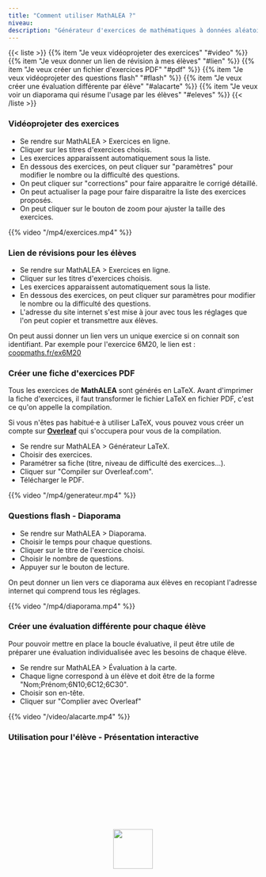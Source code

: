 ```yaml
---
title: "Comment utiliser MathALEA ?"
niveau:
description: "Générateur d'exercices de mathématiques à données aléatoires"
---
```



{{< liste >}}
  {{% item "Je veux vidéoprojeter des exercices" "#video" %}}
  {{% item "Je veux donner un lien de révision à mes élèves" "#lien" %}}
	{{% item "Je veux créer un fichier d'exercices PDF" "#pdf" %}}
	{{% item "Je veux vidéoprojeter des questions flash" "#flash" %}}
	{{% item "Je veux créer une évaluation différente par élève" "#alacarte" %}}
  {{% item "Je veux voir un diaporama qui résume l'usage par les élèves" "#eleves" %}}
{{< /liste >}}

<div class="ui hidden divider"></div>
<div class="ui hidden divider"></div>

<h3 class="ui horizontal divider header" id="video">Vidéoprojeter des exercices</h3>

- Se rendre sur MathALEA > Exercices en ligne.
- Cliquer sur les titres d'exercices choisis.
- Les exercices apparaissent automatiquement sous la liste.
- En dessous des exercices, on peut cliquer sur "paramètres" pour modifier le nombre ou la difficulté des questions.
- On peut cliquer sur "corrections" pour faire apparaitre le corrigé détaillé.
- On peut actualiser la page pour faire disparaitre la liste des exercices proposés.
- On peut cliquer sur le bouton de zoom pour ajuster la taille des exercices.

{{% video "/mp4/exercices.mp4"  %}}


<h3 class="ui horizontal divider header" id="lien">Lien de révisions pour les élèves</h3>

- Se rendre sur MathALEA > Exercices en ligne.
- Cliquer sur les titres d'exercices choisis.
- Les exercices apparaissent automatiquement sous la liste.
- En dessous des exercices, on peut cliquer sur paramètres pour modifier le nombre ou la difficulté des questions.
- L'adresse du site internet s'est mise à jour avec tous les réglages que l'on peut copier et transmettre aux élèves.

On peut aussi donner un lien vers un unique exercice si on connait son identifiant. Par exemple pour l'exercice 6M20, le lien est :  [coopmaths.fr/ex6M20](https://coopmaths.fr/ex6M20)


<h3 class="ui horizontal divider header" id="pdf">Créer une fiche d'exercices PDF</h3>

Tous les exercices de **MathALEA** sont générés en LaTeX. Avant d'imprimer la fiche d'exercices, il faut transformer le fichier LaTeX en fichier PDF, c'est ce qu'on appelle la compilation. 

Si vous n'êtes pas habitué·e à utiliser LaTeX, vous pouvez vous créer un compte sur **[Overleaf](https://www.overleaf.com/register)** qui s'occupera pour vous de la compilation.

- Se rendre sur MathALEA > Générateur LaTeX.
- Choisir des exercices.
- Paramétrer sa fiche (titre, niveau de difficulté des exercices...).
- Cliquer sur "Compiler sur Overleaf.com".
- Télécharger le PDF.

{{% video "/mp4/generateur.mp4"  %}}



<h3 class="ui horizontal divider header" id="flash">Questions flash - Diaporama</h3>

- Se rendre sur MathALEA > Diaporama.
- Choisir le temps pour chaque questions.
- Cliquer sur le titre de l'exercice choisi.
- Choisir le nombre de questions.
- Appuyer sur le bouton de lecture.

On peut donner un lien vers ce diaporama aux élèves en recopiant l'adresse internet qui comprend tous les réglages.

{{% video "/mp4/diaporama.mp4"  %}}


<h3 class="ui horizontal divider header" id="alacarte">Créer une évaluation différente pour chaque élève</h3>

Pour pouvoir mettre en place la boucle évaluative, il peut être utile de préparer une évaluation individualisée avec les besoins de chaque élève.

- Se rendre sur MathALEA > Évaluation à la carte.
- Chaque ligne correspond à un élève et doit être de la forme "Nom;Prénom;6N10;6C12;6C30".
- Choisir son en-tête.
- Cliquer sur "Complier avec Overleaf"

{{% video "/video/alacarte.mp4"  %}}

<h3 class="ui horizontal divider header" id="eleves">Utilisation pour l'élève - Présentation interactive</h3>

<div class="container-wrapper-genially" style="position: relative; min-height: 400px; max-width: 100%;"><img src="https://genially.blob.core.windows.net/genially/version3.0/loader.gif" class="loader-genially" style="position: absolute; top: 0; right: 0; bottom: 0; left: 0; margin-top: auto; margin-right: auto; margin-bottom: auto; margin-left: auto; z-index: 1;width: 80px; height: 80px;"/><div id="5e3569f66bbd27220c6058b1" class="genially-embed" style="margin: 0px auto; position: relative; height: auto; width: 100%;"></div></div><script>(function (d) { var js, id = "genially-embed-js", ref = d.getElementsByTagName("script")[0]; if (d.getElementById(id)) { return; } js = d.createElement("script"); js.id = id; js.async = true; js.src = "https://view.genial.ly/static/embed/embed.js"; ref.parentNode.insertBefore(js, ref); }(document));</script>



<script type="text/javascript">
	// Select all links with hashes
$('a[href*="#"]')
  // Remove links that don't actually link to anything
  .not('[href="#"]')
  .not('[href="#0"]')
  .click(function(event) {
    // On-page links
    if (
      location.pathname.replace(/^\//, '') == this.pathname.replace(/^\//, '') 
      && 
      location.hostname == this.hostname
    ) {
      // Figure out element to scroll to
      var target = $(this.hash);
      target = target.length ? target : $('[name=' + this.hash.slice(1) + ']');
      // Does a scroll target exist?
      if (target.length) {
        // Only prevent default if animation is actually gonna happen
        event.preventDefault();
        $('html, body').animate({
          scrollTop: target.offset().top
        }, 1000, function() {
          // Callback after animation
          // Must change focus!
          var $target = $(target);
          $target.focus();
          if ($target.is(":focus")) { // Checking if the target was focused
            return false;
          } else {
            $target.attr('tabindex','-1'); // Adding tabindex for elements not focusable
            $target.focus(); // Set focus again
          };
        });
      }
    }
  });
</script>

